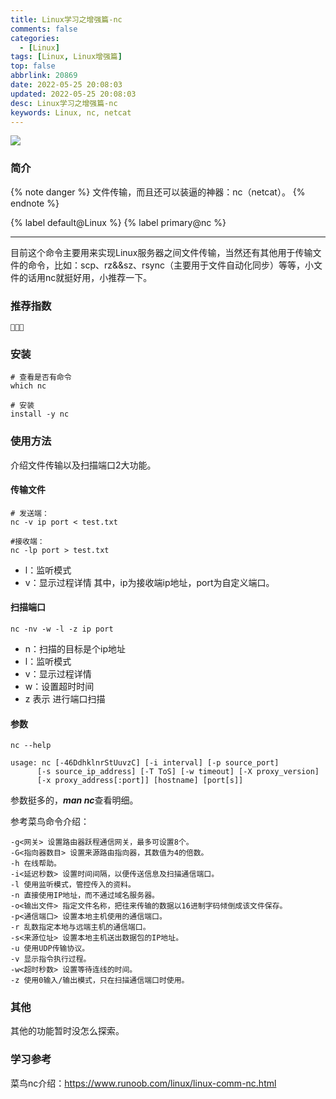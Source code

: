 ```yaml
---
title: Linux学习之增强篇-nc
comments: false
categories:
  - [Linux]
tags: [Linux, Linux增强篇]
top: false
abbrlink: 20869
date: 2022-05-25 20:08:03
updated: 2022-05-25 20:08:03
desc: Linux学习之增强篇-nc
keywords: Linux, nc, netcat
---
```



![](/images/article_awk.jpeg)

### 简介

{% note danger %}
文件传输，而且还可以装逼的神器：nc（netcat）。
{% endnote %}

{% label default@Linux %} {% label primary@nc %}

<!--more-->
<hr />

目前这个命令主要用来实现Linux服务器之间文件传输，当然还有其他用于传输文件的命令，比如：scp、rz&&sz、rsync（主要用于文件自动化同步）等等，小文件的话用nc就挺好用，小推荐一下。

### 推荐指数
```
🌟🌟🌟
```

### 安装

```
# 查看是否有命令
which nc

# 安装
install -y nc
```

### 使用方法

介绍文件传输以及扫描端口2大功能。

#### 传输文件

```
# 发送端：
nc -v ip port < test.txt

#接收端：
nc -lp port > test.txt
```
- l：监听模式
- v：显示过程详情
其中，ip为接收端ip地址，port为自定义端口。

#### 扫描端口

```
nc -nv -w -l -z ip port
```
- n：扫描的目标是个ip地址
- l：监听模式
- v：显示过程详情
- w：设置超时时间
- z 表示 进行端口扫描

#### 参数

```
nc --help

usage: nc [-46DdhklnrStUuvzC] [-i interval] [-p source_port]
	  [-s source_ip_address] [-T ToS] [-w timeout] [-X proxy_version]
	  [-x proxy_address[:port]] [hostname] [port[s]]
```
参数挺多的，***man nc***查看明细。

参考菜鸟命令介绍：
```
-g<网关> 设置路由器跃程通信网关，最多可设置8个。
-G<指向器数目> 设置来源路由指向器，其数值为4的倍数。
-h 在线帮助。
-i<延迟秒数> 设置时间间隔，以便传送信息及扫描通信端口。
-l 使用监听模式，管控传入的资料。
-n 直接使用IP地址，而不通过域名服务器。
-o<输出文件> 指定文件名称，把往来传输的数据以16进制字码倾倒成该文件保存。
-p<通信端口> 设置本地主机使用的通信端口。
-r 乱数指定本地与远端主机的通信端口。
-s<来源位址> 设置本地主机送出数据包的IP地址。
-u 使用UDP传输协议。
-v 显示指令执行过程。
-w<超时秒数> 设置等待连线的时间。
-z 使用0输入/输出模式，只在扫描通信端口时使用。
```


### 其他

其他的功能暂时没怎么探索。

### 学习参考

菜鸟nc介绍：https://www.runoob.com/linux/linux-comm-nc.html
